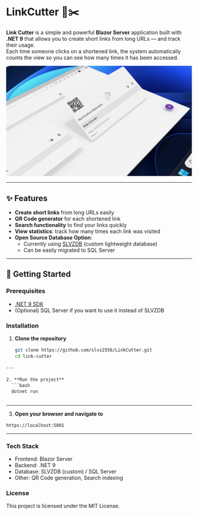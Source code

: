 # LinkCutter 🔗✂️

**Link Cutter** is a simple and powerful **Blazor Server** application built with **.NET 9** that allows you to create short links from long URLs — and track their usage.  
Each time someone clicks on a shortened link, the system automatically counts the view so you can see how many times it has been accessed.

![Preview](preview.jpg)

---

## ✨ Features

- **Create short links** from long URLs easily  
- **QR Code generator** for each shortened link  
- **Search functionality** to find your links quickly  
- **View statistics**: track how many times each link was visited  
- **Open Source Database Option**:  
  - Currently using [SLVZDB](https://github.com/slvz2556/SLVZDB) (custom lightweight database)  
  - Can be easily migrated to SQL Server  

---

## 🚀 Getting Started

### Prerequisites
- [.NET 9 SDK](https://dotnet.microsoft.com/download)
- (Optional) SQL Server if you want to use it instead of SLVZDB

### Installation

1. **Clone the repository**
   ```bash
   git clone https://github.com/slvz2556/LinkCutter.git
   cd link-cutter

```
---

2. **Run the project**
  ```bash
  dotnet run


```
---

3. **Open your browser and navigate to**
  ```bash
  https://localhost:5001

```
---

### Tech Stack

- Frontend: Blazor Server
- Backend: .NET 9
- Database: SLVZDB (custom) / SQL Server
- Other: QR Code generation, Search indexing



### License
This project is licensed under the MIT License.
